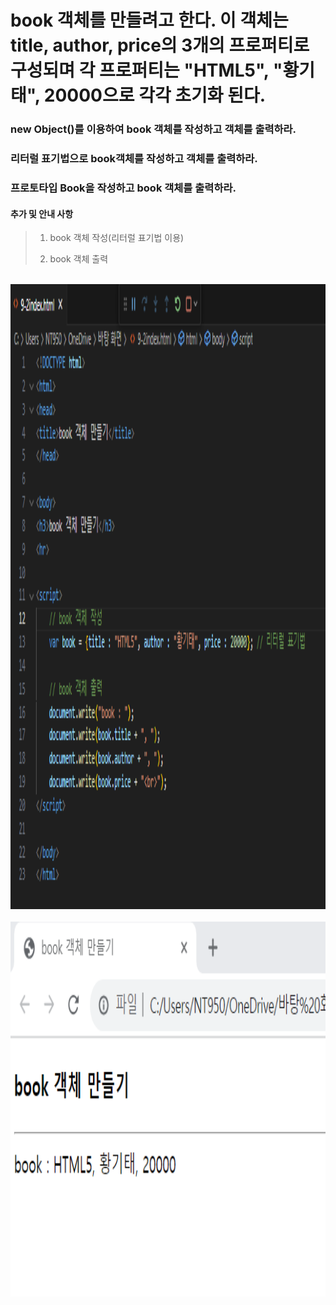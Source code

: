 # book 객체를 만들려고 한다. 이 객체는 title, author, price의 3개의 프로퍼티로 구성되며 각 프로퍼티는 "HTML5", "황기태", 20000으로 각각 초기화 된다.

### new Object()를 이용하여 book 객체를 작성하고 객체를 출력하라.
### 리터럴 표기법으로 book객체를 작성하고 객체를 출력하라.
### 프로토타입 Book을 작성하고 book 객체를 출력하라.

 #### 추가 및 안내 사항

>    1. book 객체 작성(리터럴 표기법 이용)
>    >
>    2. book 객체 출력


<br><img src="1.png" width="1000" height="1000" title="px(픽셀) 크기 설정" alt="1번 이미지"></img><br/>
<br><img src="2.png" width="1000" height="600" title="px(픽셀) 크기 설정" alt="1번 이미지"></img><br/>



